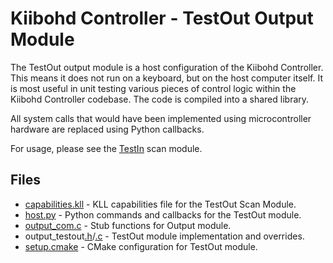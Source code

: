 # Kiibohd Controller - TestOut Output Module

The TestOut output module is a host configuration of the Kiibohd Controller.
This means it does not run on a keyboard, but on the host computer itself.
It is most useful in unit testing various pieces of control logic within the Kiibohd Controller codebase.
The code is compiled into a shared library.

All system calls that would have been implemented using microcontroller hardware are replaced using Python callbacks.

For usage, please see the [TestIn](../../Scan/TestIn) scan module.


## Files

* [capabilities.kll](capabilities.kll) - KLL capabilities file for the TestOut Scan Module.
* [host.py](host.py) - Python commands and callbacks for the TestOut module.
* [output_com.c](output_com.c) - Stub functions for Output module.
* output_testout[.h](output_testout.h)/[.c](output_testout.c) - TestOut module implementation and overrides.
* [setup.cmake](setup.cmake) - CMake configuration for TestOut module.

